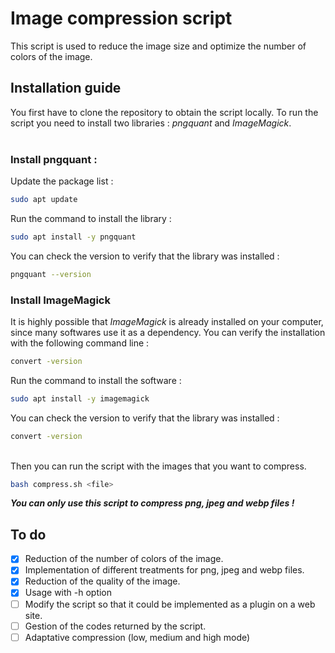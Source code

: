 # Image compression script 
This script is used to reduce the image size and optimize the number of colors of the image.
## Installation guide
You first have to clone the repository to obtain the script locally.
To run the script you need to install two libraries : *pngquant* and *ImageMagick*. <br><br>
### Install pngquant : <br>
Update the package list : 
```bash
sudo apt update
```
Run the command to install the library : 
```bash
sudo apt install -y pngquant
```
You can check the version to verify that the library was installed : 
```bash
pngquant --version
```
### Install ImageMagick
It is highly possible that *ImageMagick* is already installed on your computer, since many softwares use it as a dependency. You can verify the installation with the following command line :
```bash
convert -version
```
Run the command to install the software :
```bash
sudo apt install -y imagemagick
```
You can check the version to verify that the library was installed : 
```bash
convert -version
```
<br>
Then you can run the script with the images that you want to compress. <br>

```bash
bash compress.sh <file>
```

***You can only use this script to compress png, jpeg and webp files !***

## To do
- [x] Reduction of the number of colors of the image.
- [x] Implementation of different treatments for png, jpeg and webp files.
- [x] Reduction of the quality of the image.
- [x] Usage with -h option
- [ ] Modify the script so that it could be implemented as a plugin on a web site.
- [ ] Gestion of the codes returned by the script.
- [ ] Adaptative compression (low, medium and high mode)